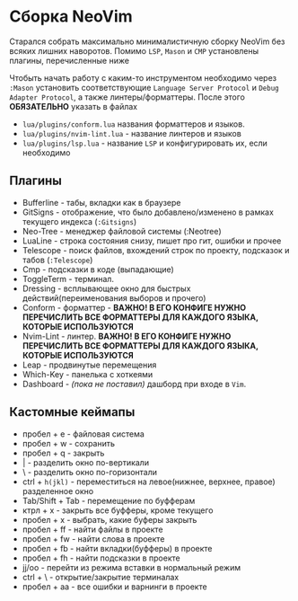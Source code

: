 # Сборка NeoVim
Старался собрать максимально минималистичную сборку NeoVim без всяких лишних наворотов.
Помимо `LSP`, `Mason` и `CMP` установлены плагины, перечисленные ниже

Чтобыть начать работу с каким-то инструментом необходимо через `:Mason` установить cоответствующие
`Language Server Protocol` и `Debug Adapter Protocol`, а также линтеры/форматтеры.
После этого **ОБЯЗАТЕЛЬНО** указать в файлах
* `lua/plugins/conform.lua` названия форматтеров и языков.
* `lua/plugins/nvim-lint.lua` - название линтеров и языков
* `lua/plugins/lsp.lua` - название `LSP` и конфигурировать их, если необходимо

## Плагины
* Bufferline - табы, вкладки как в браузере
* GitSigns - отображение, что было добавлено/изменено в рамках текущего индекса (`:Gitsigns`)
* Neo-Tree - менеджер файловой системы (:Neotree)
* LuaLine - строка состояния снизу, пишет про гит, ошибки и прочее
* Telescope - поиск файлов, вхождений строк по проекту, подсказок и табов (`:Telescope`)
* Cmp - подсказки в коде (выпадающие)
* ToggleTerm - терминал.
* Dressing - всплывающее окно для быстрых действий(переименования выборов и прочего)
* Conform - форматтер - **ВАЖНО! В ЕГО КОНФИГЕ НУЖНО ПЕРЕЧИСЛИТЬ ВСЕ ФОРМАТТЕРЫ ДЛЯ КАЖДОГО ЯЗЫКА, КОТОРЫЕ ИСПОЛЬЗУЮТСЯ**
* Nvim-Lint - линтер. **ВАЖНО! В ЕГО КОНФИГЕ НУЖНО ПЕРЕЧИСЛИТЬ ВСЕ ФОРМАТТЕРЫ ДЛЯ КАЖДОГО ЯЗЫКА, КОТОРЫЕ ИСПОЛЬЗУЮТСЯ**
* Leap - продвинутые перемещения
* Which-Key - панелька с хоткеями
* Dashboard - *(пока не поставил)* дашборд при входе в `Vim`.

## Кастомные кеймапы
* пробел + e - файловая система
* пробел + w - сохранить
* пробел + q - закрыть
* | - разделить окно по-вертикали
* \ - разделить окно по-горизонтали
* ctrl + `h(jkl)` - переместиться на левое(нижнее, верхнее, правое) разделенное окно
* Tab/Shift + Tab - перемещение по буфферам
* ктрл + x - закрыть все буфферы, кроме текущего
* пробел + х - выбрать, какие буферы закрыть
* пробел + ff - найти файлы в проекте
* пробел + fw - найти слова в проекте
* пробел + fb - найти вкладки(буфферы) в проекте
* пробел + fh - найти подсказки в проекте
* jj/оо - перейти из режима вставки в нормальный режим
* ctrl + \ - открытие/закрытие терминалах
* пробел + aa - все ошибки и варнинги в проекте
